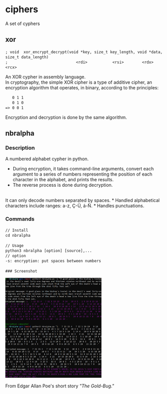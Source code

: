 # ciphers
A set of cyphers

## xor
```
; void  xor_encrypt_decrypt(void *key, size_t key_length, void *data, size_t data_length)
;                              <rdi>           <rsi>        <rdx>            <rcx>
```
An XOR cypher in assembly language.<br />
In cryptography, the simple XOR cipher is a type of additive
cipher, an encryption algorithm that operates, in binary,
according to the principles:<br />
```
   0 1 1
   0 1 0
=> 0 0 1
```
Encryption and decryption is done by the same algorithm.


## nbralpha

### Description
A numbered alphabet cypher in python.
* During encryption, it takes command-line arguments, convert each argument to a series of numbers representing the position of each character in the alphabet, and prints the results.
* The reverse process is done during decryption.<br />
<br />
It can only decode numbers separated by spaces.
* Handled alphabetical characters include ranges: a-z, Ç-Ü, á-Ñ.
* Handles punctuations.

### Commands
```
// Install
cd nbralpha

// Usage
python3 nbralpha [option] [source],...
// option
-s: encryption: put spaces between numbers

### Screenshot
```
 <p>
    <img src="/screenshots/nbralpha.png" width="60%" />
 </p>
 From Edgar Allan Poe's short story <i>"The Gold-Bug."</i>
